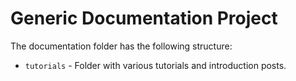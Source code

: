 # Generic Documentation Project

The documentation folder has the following structure:

- `tutorials` - Folder with various tutorials and introduction posts.
